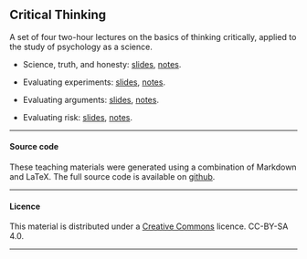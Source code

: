 
## Critical Thinking

A set of four two-hour lectures on the basics of thinking
critically, applied to the study of psychology as a science. 

- Science, truth, and honesty: [slides](ScienceTruthHonesty.pdf),
   [notes](ScienceTruthHonestyNotes.html).

- Evaluating experiments: [slides](EvaluatingExperiments.pdf),
   [notes](EvaluatingExperiments.html).

- Evaluating arguments: [slides](EvaluatingArguments.pdf),
   [notes](EvaluatingArguments.html).

- Evaluating risk: [slides](EvaluatingRisk.pdf),
   [notes](EvaluatingRisk.html).

____

#### Source code

These teaching materials were generated using a combination of
Markdown and LaTeX. The full source code is available on
[github](https://github.com/ajwills72/critical-thinking).

___

#### Licence

This material is distributed under a [Creative
Commons](https://creativecommons.org/) licence. CC-BY-SA 4.0.

____

